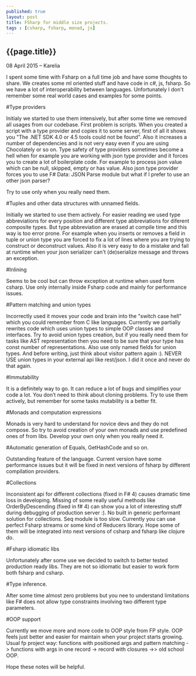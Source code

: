 ```yaml
---
published: true
layout: post
title: FSharp for middle size projects.
tags : [csharp, fsharp, monad, js]
---
```


## {{page.title}}

<p class="meta">08 April 2015 &#8211; Karelia</p>

I spent some time with Fsharp on a full time job and have some thoughts to share. We creates some ml oriented stuff and have code in c#, js, fsharp. So we have a lot of interoperability between languages. Unfortunately I don't remember some real world cases and examples for some points. 

#Type providers

Initialy we started to use them intensively, but after some time we removed all usages from our codebase. First problem is scripts. When you created a script with a type provider and copies it to some server, first of all it shows you "The .NET SDK 4.0 or 4.5 tools could not be found". Also it increases a number of dependencies and is not very easy even if you are using Chocolately  or so on. Type safety of type providers sometimes become a hell when for example you are working with json type provider and it forces you to create a lot of boilerplate code. For example to process json value which can be null, skipped, empty or has value. Also json type provider forces you to use F# Data: JSON Parse module but what if I prefer to use an other json parser?

Try to use only when you really need them.

#Tuples and other data structures with unnamed fields.

Initially we started to use them actively. For easier reading we used type abbreviations for every position and different type abbreviations for diferent composite types. But type abbreviation are erased at compile time and this way is too error prone. For example when you inserts or removes a field in tuple or union type you are forced to fix a lot of lines where you are trying to construct or deconstruct values. Also it is very easy to do a mistake and fail at runtime when your json serializer can't (de)serialize message and throws an exception. 

#Inlining

Seems to be cool but can throw exception at runtime when used form csharp.
Use only internally inside Fsharp code and mainly for performance issues. 

#Pattern matching and union types

Incorrectly used it moves your code and brain into the "switch case hell" which you could remember from C like languages. Currently we partially rewrites code which uses union types to simple OOP classes and interfaces. Try to avoid union types creation, but if you really need them for tasks like AST representation then you need to be sure that your type has const number of representations. Also use only named fields for union types. And before writing, just think about visitor pattern again :). NEVER USE union types in your external api like rest/json. I did it once and never do that again. 

#Immutability

It is a definitely way to go. It can reduce a lot of bugs and simplifies your code a lot. You don’t need to think about cloning problems. Try to use them actively, but remember for some tasks mutability is a better fit.

#Monads and computation expressions

Monads is very hard to understand for novice devs and they do not compose. So try to avoid creation of your own monads and use predefined ones of from libs. Develop your own only when you really need it.

#Automatic generation of Equals, GetHashCode and so on.

Outstanding feature of the language. Current version have some performance issues but it will be fixed in next versions of fsharp by different compilation providers.

#Collections

Inconsistent api for different collections (fixed in F# 4) causes dramatic time loss in developing. Missing of some really useful methods like OrderByDescending (fixed in f# 4) can show you a lot of interesting stuff during debugging of production server :). No built in generic performant solution for collections. Seq module is too slow. Currently you can use perfect Fsharp streams or some kind of Reducers library. Hope some of them will be integrated into next versions of csharp and fsharp like clojure do. 

#Fsharp idiomatic libs

Unfortunately after some use we decided to switch to better tested production ready libs. They are not so idiomatic but easier to work form both fsharp and csharp.

#Type inference.

After some time almost zero problems but you nee to understand limitations like F# does not allow type constraints involving two different type parameters.

#OOP support

Currently we move more and more code to OOP style from FP style. OOP feels just better and easier for maintain when your project starts growing. Usual fp project way: functions with positioned args and pattern matching -> functions with args in one record -> record with closures ->> old school OOP.  

Hope these notes will be helpful.
